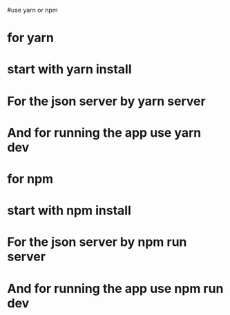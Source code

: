 #use yarn or npm 

# for yarn
# start with yarn install
# For the json server by yarn server
# And for running the app use yarn dev


# for npm
# start with npm install
# For the json server by npm run server
# And for running the app use npm run dev
